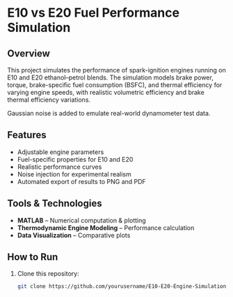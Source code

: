 # E10 vs E20 Fuel Performance Simulation

## Overview
This project simulates the performance of spark-ignition engines running on E10 and E20 ethanol–petrol blends. The simulation models brake power, torque, brake-specific fuel consumption (BSFC), and thermal efficiency for varying engine speeds, with realistic volumetric efficiency and brake thermal efficiency variations.

Gaussian noise is added to emulate real-world dynamometer test data.

## Features
- Adjustable engine parameters
- Fuel-specific properties for E10 and E20
- Realistic performance curves
- Noise injection for experimental realism
- Automated export of results to PNG and PDF

## Tools & Technologies
- **MATLAB** – Numerical computation & plotting
- **Thermodynamic Engine Modeling** – Performance calculation
- **Data Visualization** – Comparative plots

## How to Run
1. Clone this repository:
   ```bash
   git clone https://github.com/yourusername/E10-E20-Engine-Simulation.git
